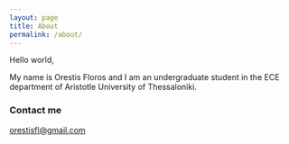 ```yaml
---
layout: page
title: About
permalink: /about/
---
```


Hello world,  

My name is Orestis Floros and I am an undergraduate student in the ECE department of Aristotle University of Thessaloniki.

### Contact me

[orestisfl@gmail.com](mailto:orestisfl@gmail.com)
